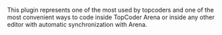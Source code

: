 This plugin represents one of the most used by topcoders and one of the most convenient ways to code inside TopCoder Arena or inside any other editor with automatic synchronization with Arena.